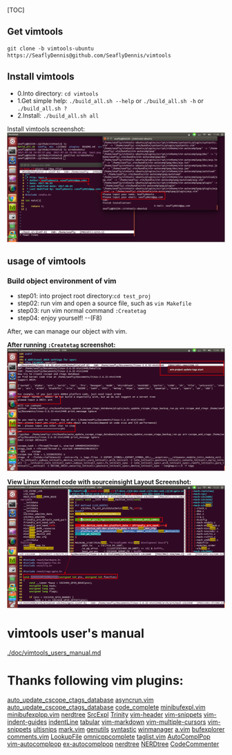 [TOC]

## Get vimtools
``` shell
git clone -b vimtools-ubuntu https://SeaflyDennis@github.com/SeaflyDennis/vimtools
```

## Install vimtools
- 0.Into directory: `cd vimtools`
- 1.Get simple help: `./build_all.sh --help` or `./build_all.sh -h` or `./build_all.sh ?`
- 2.Install: `./build_all.sh all`

Install vimtools screenshot:
![./screenshots/vimtools-ubuntu-install-info.png](./screenshots/vimtools-ubuntu-install-info.png)

## usage of vimtools

### Build object environment of vim
- step01: into project root directory:`cd test_proj`
- step02: run vim and open a source file, such as `vim Makefile`
- step03: run vim normal command `:Createtag`
- step04: enjoy yourself!    --(F8)

After, we can manage our object with vim.

**After running `:Createtag` screenshot:**
![./screenshots/after_run_Createtag.png](./screenshots/after_run_Createtag.png)

**View Linux Kernel code with sourceinsight Layout Screenshot:**
![./screenshots/vimtools-ubuntu-sourceinsight-kernel-screenshot.png](./screenshots/vimtools-ubuntu-sourceinsight-kernel-screenshot.png)

# vimtools user's manual

[./doc/vimtools_users_manual.md](https://github.com/SeaflyDennis/vimtools/blob/vimtools-ubuntu/doc/vimtools_users_manual.md)


# Thanks following vim plugins:

[auto_update_cscope_ctags_database](https://github.com/haolongzhangm/auto_update_cscope_ctags_database)
[asyncrun.vim](https://github.com/skywind3000/asyncrun.vim)
[auto_update_cscope_ctags_database](https://github.com/SeaflyDennis/auto_update_cscope_ctags_database)
[code_complete](https://github.com/SeaflyDennis/code_complete)
[minibufexpl.vim](https://github.com/fholgado/minibufexpl.vim)
[minibufexplpp.vim](https://github.com/vim-scripts/minibufexplorerpp/blob/master/plugin/minibufexplpp.vim)
[nerdtree](https://github.com/scrooloose/nerdtree)
[SrcExpl](https://github.com/wesleyche/SrcExpl)
[Trinity](https://github.com/wesleyche/Trinity)
[vim-header](https://github.com/alpertuna/vim-header)
[vim-snippets](https://github.com/honza/vim-snippets)
[vim-indent-guides](https://github.com/nathanaelkane/vim-indent-guides)
[indentLine](https://github.com/Yggdroot/indentLine)
[tabular](https://github.com/godlygeek/tabular)
[vim-markdown](https://github.com/plasticboy/vim-markdown)
[vim-multiple-cursors](https://github.com/terryma/vim-multiple-cursors)
[vim-snippets](https://github.com/honza/vim-snippets)
[ultisnips](https://github.com/SirVer/ultisnips)
[mark.vim](https://github.com/Tuxdude/mark.vim)
[genutils](https://github.com/vim-scripts/genutils)
[syntastic](https://github.com/vim-syntastic/syntastic)
[winmanager](https://github.com/vim-scripts/winmanager--Fox)
[a.vim](https://github.com/csliu/a.vim)
[bufexplorer](https://github.com/jlanzarotta/bufexplorer)
[comments.vim](https://github.com/sudar/comments.vim)
[LookupFile](https://github.com/vim-scripts/lookupfile)
[omnicppcomplete](https://github.com/vim-scripts/OmniCppComplete)
[taglist.vim](https://github.com/vim-scripts/taglist.vim)
[AutoComplPop](https://github.com/vim-scripts/AutoComplPop)
[vim-autocomplpop](https://github.com/othree/vim-autocomplpop)
[ex-autocomplpop](https://github.com/exvim/ex-autocomplpop)
[nerdtree](https://github.com/scrooloose/nerdtree)
[NERDtree](http://www.vim.org/scripts/script.php?script_id=1658)
[CodeCommenter](http://www.vim.org/scripts/script.php?script_id=3941)
